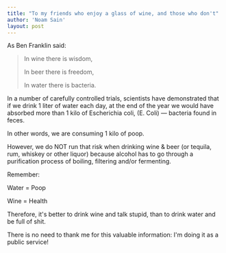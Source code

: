 ```yaml
---
title: "To my friends who enjoy a glass of wine, and those who don't"
author: 'Noam Sain'
layout: post
---
```


As Ben Franklin said:

> In wine there is wisdom,
> 
> In beer there is freedom,
> 
> In water there is bacteria.

In a number of carefully controlled trials, scientists have demonstrated that if we drink 1 liter of water each day, at the end of the year we would have absorbed more than 1 kilo of Escherichia coli, (E. Coli) — bacteria found in feces.

In other words, we are consuming 1 kilo of poop.

However, we do NOT run that risk when drinking wine &amp; beer (or tequila, rum, whiskey or other liquor) because alcohol has to go through a purification process of boiling, filtering and/or fermenting.

Remember:

Water = Poop

Wine = Health

Therefore, it's better to drink wine and talk stupid, than to drink water and be full of shit.

There is no need to thank me for this valuable information: I'm doing it as a public service!